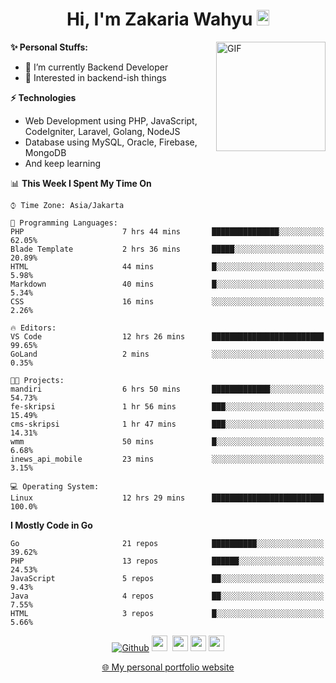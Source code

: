 <h1 align="center">Hi, I'm Zakaria Wahyu <img src="https://github.com/TheDudeThatCode/TheDudeThatCode/blob/master/Assets/Hi.gif" width="20px" height="25px"></h1>

<img align="right" alt="GIF" height="175px" src="https://www.nayakapratama.co.id/wp-content/uploads/2019/07/Website-Maintenance.gif" />

**✨ Personal Stuffs:**
- 🔭 I’m currently Backend Developer
- 🌱 Interested in backend-ish things

**⚡ Technologies**
- Web Development using PHP, JavaScript, CodeIgniter, Laravel, Golang, NodeJS
- Database using MySQL, Oracle, Firebase, MongoDB
- And keep learning

<!--START_SECTION:waka-->
📊 **This Week I Spent My Time On** 

```text
⌚︎ Time Zone: Asia/Jakarta

💬 Programming Languages: 
PHP                      7 hrs 44 mins       ███████████████░░░░░░░░░░   62.05% 
Blade Template           2 hrs 36 mins       █████░░░░░░░░░░░░░░░░░░░░   20.89% 
HTML                     44 mins             █░░░░░░░░░░░░░░░░░░░░░░░░   5.98% 
Markdown                 40 mins             █░░░░░░░░░░░░░░░░░░░░░░░░   5.34% 
CSS                      16 mins             ░░░░░░░░░░░░░░░░░░░░░░░░░   2.26%

🔥 Editors: 
VS Code                  12 hrs 26 mins      █████████████████████████   99.65% 
GoLand                   2 mins              ░░░░░░░░░░░░░░░░░░░░░░░░░   0.35%

🐱‍💻 Projects: 
mandiri                  6 hrs 50 mins       █████████████░░░░░░░░░░░░   54.73% 
fe-skripsi               1 hr 56 mins        ███░░░░░░░░░░░░░░░░░░░░░░   15.49% 
cms-skripsi              1 hr 47 mins        ███░░░░░░░░░░░░░░░░░░░░░░   14.31% 
wmm                      50 mins             █░░░░░░░░░░░░░░░░░░░░░░░░   6.68% 
inews_api_mobile         23 mins             ░░░░░░░░░░░░░░░░░░░░░░░░░   3.15%

💻 Operating System: 
Linux                    12 hrs 29 mins      █████████████████████████   100.0%

```

**I Mostly Code in Go** 

```text
Go                       21 repos            ██████████░░░░░░░░░░░░░░░   39.62% 
PHP                      13 repos            ██████░░░░░░░░░░░░░░░░░░░   24.53% 
JavaScript               5 repos             ██░░░░░░░░░░░░░░░░░░░░░░░   9.43% 
Java                     4 repos             ██░░░░░░░░░░░░░░░░░░░░░░░   7.55% 
HTML                     3 repos             █░░░░░░░░░░░░░░░░░░░░░░░░   5.66%

```



<!--END_SECTION:waka-->

<p align="center">
<a href="https://github.com/zakariawahyu" target="_blank"><img alt="Github" src="https://img.shields.io/badge/GitHub-%2312100E.svg?&style=for-the-badge&logo=Github&logoColor=white" /></a>
<a href="https://www.twitter.com/_zakariawahyu"><img src="https://img.shields.io/badge/twitter-%231DA1F2.svg?&style=for-the-badge&logo=twitter&logoColor=white" height=25></a> 
<a href="https://www.linkedin.com/in/zakariawahyu"><img src="https://img.shields.io/badge/linkedin-%230077B5.svg?&style=for-the-badge&logo=linkedin&logoColor=white" height=25></a> 
<a href="https://www.instagram.com/_zakariawahyu"><img src="https://img.shields.io/badge/instagram-%23E4405F.svg?&style=for-the-badge&logo=instagram&logoColor=white" height=25></a>
<a href="https://medium.com/@zakariawahyu"><img src="https://img.shields.io/badge/Medium-12100E?style=for-the-badge&logo=medium&logoColor=white" height=25></a>
</p>
<p align="center"><a href="https://www.zakariawahyu.com" target="_blank">🌐 My personal portfolio website</a></p>
